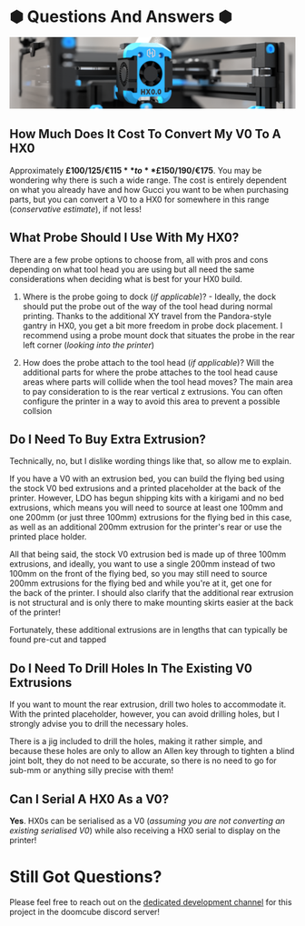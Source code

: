 # &#x2B22; Questions And Answers &#x2B22;
![Hex-Zero_Banner_Image](https://github.com/Alexander-T-Moss/Hex-Zero/blob/main/Images/Renders/Hex-Zero_Render_Toolhead_Banner.png)


## How Much Does It Cost To Convert My V0 To A HX0
Approximately **£100/$125/€115** to **£150/$190/€175**. You may be wondering why there is such a wide range. The cost is entirely dependent on what you already have and how Gucci you want to be when purchasing parts, but you can convert a V0 to a HX0 for somewhere in this range (_conservative estimate_), if not less!

## What Probe Should I Use With My HX0?
There are a few probe options to choose from, all with pros and cons depending on what tool head you are using but all need the same considerations when deciding what is best for your HX0 build.

1. Where is the probe going to dock (_if applicable_)? - Ideally, the dock should put the probe out of the way of the tool head during normal printing. Thanks to the additional XY travel from the Pandora-style gantry in HX0, you get a bit more freedom in probe dock placement. I recommend using a probe mount dock that situates the probe in the rear left corner (_looking into the printer_)

2. How does the probe attach to the tool head (_if applicable_)? Will the additional parts for where the probe attaches to the tool head cause areas where parts will collide when the tool head moves? The main area to pay consideration to is the rear vertical z extrusions. You can often configure the printer in a way to avoid this area to prevent a possible collsion

## Do I Need To Buy Extra Extrusion?
Technically, no, but I dislike wording things like that, so allow me to explain. 

If you have a V0 with an extrusion bed, you can build the flying bed using the stock V0 bed extrusions and a printed placeholder at the back of the printer. However, LDO has begun shipping kits with a kirigami and no bed extrusions, which means you will need to source at least one 100mm and one 200mm (or just three 100mm) extrusions for the flying bed in this case, as well as an additional 200mm extrusion for the printer's rear or use the printed place holder.

All that being said, the stock V0 extrusion bed is made up of three 100mm extrusions, and ideally, you want to use a single 200mm instead of two 100mm on the front of the flying bed, so you may still need to source 200mm extrusions for the flying bed and while you're at it, get one for the back of the printer. I should also clarify that the additional rear extrusion is not structural and is only there to make mounting skirts easier at the back of the printer!

Fortunately, these additional extrusions are in lengths that can typically be found pre-cut and tapped

## Do I Need To Drill Holes In The Existing V0 Extrusions
If you want to mount the rear extrusion, drill two holes to accommodate it. With the printed placeholder, however, you can avoid drilling holes, but I strongly advise you to drill the necessary holes.

There is a jig included to drill the holes, making it rather simple, and because these holes are only to allow an Allen key through to tighten a blind joint bolt, they do not need to be accurate, so there is no need to go for sub-mm or anything silly precise with them!

## Can I Serial A HX0 As a V0?
**Yes**. HX0s can be serialised as a V0 (_assuming you are not converting an existing serialised V0_) while also receiving a HX0 serial to display on the printer!

# Still Got Questions?

Please feel free to reach out on the [dedicated development channel](https://discord.com/channels/825469421346226226/1220161815455989800) for this project in the doomcube discord server!
